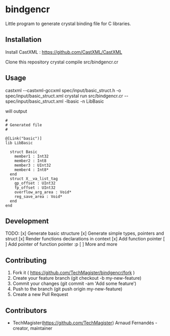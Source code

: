 # bindgencr

Little program to generate crystal binding file for C libraries.

## Installation

Install CastXML : https://github.com/CastXML/CastXML

Clone this repository
crystal compile src/bindgencr.cr


## Usage

castxml --castxml-gccxml spec/input/basic_struct.h -o spec/input/basic_struct.xml
crystal run src/bindgencr.cr -- spec/input/basic_struct.xml -lbasic -n LibBasic

will output
```crystal
#
# Generated file
#

@[Link("basic")]
lib LibBasic

  struct Basic
    member1 : Int32
    member2 : Int8
    member3 : UInt32
    member4 : Int8*
  end
  struct X__va_list_tag
    gp_offset : UInt32
    fp_offset : UInt32
    overflow_arg_area : Void*
    reg_save_area : Void*
  end
end
```

## Development

TODO: 
[x] Generate basic structure
[x] Generate simple types, pointers and struct
[x] Render functions declarations in context
[x] Add function pointer
[ ] Add pointer of function pointer :p
[ ] More and more

## Contributing

1. Fork it ( https://github.com/TechMagister/bindgencr/fork )
2. Create your feature branch (git checkout -b my-new-feature)
3. Commit your changes (git commit -am 'Add some feature')
4. Push to the branch (git push origin my-new-feature)
5. Create a new Pull Request

## Contributors

- TechMagister(https://github.com/TechMagister) Arnaud Fernandés - creator, maintainer
